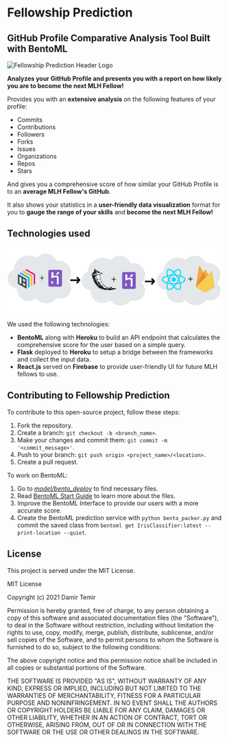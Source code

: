# Fellowship Prediction
## GitHub Profile Comparative Analysis Tool Built with BentoML

![Fellowship Prediction Header Logo](https://socialify.git.ci/dtemir/fellowship-prediction/image?description=1&descriptionEditable=Comparative%20Analysis%20Tool%20for%20Future%20MLH%20Fellows&font=Rokkitt&forks=1&issues=1&language=1&logo=https%3A%2F%2Fi.imgur.com%2FJXjVwDA.png&pattern=Circuit%20Board&pulls=1&stargazers=1&theme=Light)

**Analyzes your GitHub Profile and presents you with a report on how likely you are to become the next MLH Fellow!**

Provides you with an **extensive analysis** on the following features of your profile:

* Commits
* Contributions
* Followers
* Forks
* Issues
* Organizations
* Repos
* Stars

And gives you a comprehensive score of how similar your GitHub Profile is to an **average MLH Fellow's GitHub**.

It also shows your statistics in a **user-friendly data visualization** format for you to **gauge the range of your skills**
and **become the next MLH Fellow!**

## Technologies used

![Tech Stack Used](img/tech-stack.png)

We used the following technologies:
* **BentoML** along with **Heroku** to build an API endpoint that calculates the comprehensive score for the user based on a simple query.
* **Flask** deployed to **Heroku** to setup a bridge between the frameworks and collect the input data.
* **React.js** served on **Firebase** to provide user-friendly UI for future MLH fellows to use.

## Contributing to Fellowship Prediction

To contribute to this open-source project, follow these steps:

1. Fork the repository.
2. Create a branch: `git checkout -b <branch_name>`.
3. Make your changes and commit them: `git commit -m '<commit_message>'`.
4. Push to your branch: `git push origin <project_name>/<location>`.
5. Create a pull request.

To work on BentoML:
1. Go to [_model/bento_deploy_](https://github.com/dtemir/fellowship-prediction/tree/main/model/bento_deploy) to find necessary files.
2. Read [BentoML Start Guide](https://docs.bentoml.org/en/latest/quickstart.html) to learn more about the files.
3. Improve the BentoML Interface to provide our users with a more accurate score.
4. Create the BentoML prediction service with `python bento_packer.py` and commit the saved class from `bentoml get IrisClassifier:latest --print-location --quiet`.

## License

This project is served under the MIT License.

MIT License

Copyright (c) 2021 Damir Temir

Permission is hereby granted, free of charge, to any person obtaining a copy
of this software and associated documentation files (the "Software"), to deal
in the Software without restriction, including without limitation the rights
to use, copy, modify, merge, publish, distribute, sublicense, and/or sell
copies of the Software, and to permit persons to whom the Software is
furnished to do so, subject to the following conditions:

The above copyright notice and this permission notice shall be included in all
copies or substantial portions of the Software.

THE SOFTWARE IS PROVIDED "AS IS", WITHOUT WARRANTY OF ANY KIND, EXPRESS OR
IMPLIED, INCLUDING BUT NOT LIMITED TO THE WARRANTIES OF MERCHANTABILITY,
FITNESS FOR A PARTICULAR PURPOSE AND NONINFRINGEMENT. IN NO EVENT SHALL THE
AUTHORS OR COPYRIGHT HOLDERS BE LIABLE FOR ANY CLAIM, DAMAGES OR OTHER
LIABILITY, WHETHER IN AN ACTION OF CONTRACT, TORT OR OTHERWISE, ARISING FROM,
OUT OF OR IN CONNECTION WITH THE SOFTWARE OR THE USE OR OTHER DEALINGS IN THE
SOFTWARE.

